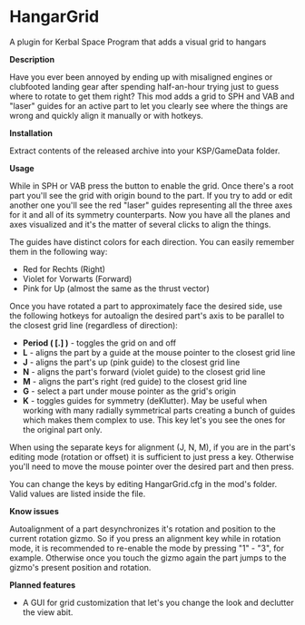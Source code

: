 # HangarGrid
A plugin for Kerbal Space Program that adds a visual grid to hangars

**Description**

Have you ever been annoyed by ending up with misaligned engines or clubfooted landing gear after spending half-an-hour
trying just to guess where to rotate to get them right?
This mod adds a grid to SPH and VAB and "laser" guides for an active part to let you clearly see where the things are wrong and  quickly align it manually or with hotkeys.

**Installation**

Extract contents of the released archive into your KSP/GameData folder.

**Usage**

While in SPH or VAB press the button to enable the grid. Once there's a root part you'll see the grid with origin bound to the part.
If you try to add or edit another one you'll see the red "laser" guides representing all the three axes for it and all of its symmetry counterparts. Now you have all the planes and axes visualized and it's the matter of several clicks to align the things.

The guides have distinct colors for each direction. You can easily remember them in the following way:
* Red for Rechts (Right)
* Violet for Vorwarts (Forward)
* Pink for Up (almost the same as the thrust vector)

Once you have rotated a part to approximately face the desired side, use the following hotkeys for autoalign the desired part's axis to be parallel to the closest grid line (regardless of direction):
* **Period ( [.] )** - toggles the grid on and off
* **L** - aligns the part by a guide at the mouse pointer to the closest grid line
* **J** - aligns the part's up (pink guide) to the closest grid line
* **N** - aligns the part's forward (violet guide) to the closest grid line
* **M** - aligns the part's right (red guide) to the closest grid line
* **G** - select a part under mouse pointer as the grid's origin
* **K** - toggles guides for symmetry (deKlutter). May be useful when working with many radially symmetrical parts creating a bunch of guides which makes them complex to use. This key let's you see the ones for the original part only.

When using the separate keys for alignment (J, N, M), if you are in the part's editing mode (rotation or offset) it is sufficient to just press a key. Otherwise you'll need to move the mouse pointer over the desired part and then press.

You can change the keys by editing HangarGrid.cfg in the mod's folder. Valid values are listed inside the file.

**Know issues**

Autoalignment of a part desynchronizes it's rotation and position to the current rotation gizmo. So if you press an alignment key while in rotation mode, it is recommended to re-enable the mode by pressing "1" - "3", for example. Otherwise once you touch the gizmo again the part jumps to the gizmo's present position and rotation.

**Planned features**

* A GUI for grid customization that let's you change the look and declutter the view abit.

